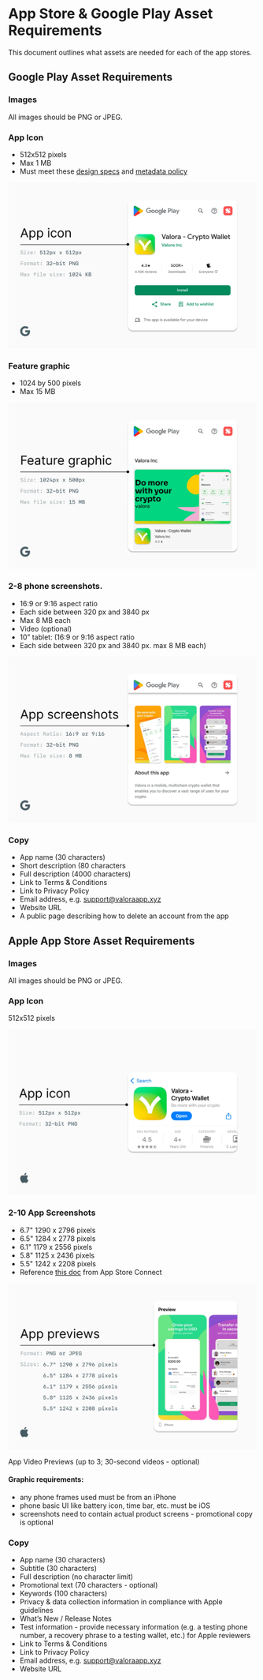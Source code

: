 # App Store & Google Play Asset Requirements

This document outlines what assets are needed for each of the app stores.

## Google Play Asset Requirements

### Images

All images should be PNG or JPEG.

### App Icon

- 512x512 pixels
- Max 1 MB
- Must meet these [design specs](https://developer.android.com/distribute/google-play/resources/icon-design-specifications) and [metadata policy](https://support.google.com/googleplay/android-developer/answer/9898842)

![Google Play design specs](image.png)

### Feature graphic

- 1024 by 500 pixels
- Max 15 MB

![Google Play Design specs](image-1.png)

### 2-8 phone screenshots.

- 16:9 or 9:16 aspect ratio
- Each side between 320 px and 3840 px
- Max 8 MB each
- Video (optional)
- 10” tablet: (16:9 or 9:16 aspect ratio
- Each side between 320 px and 3840 px. max 8 MB each)

![Google Play screenshot specs](image-2.png)

### Copy

- App name (30 characters)
- Short description (80 characters
- Full description (4000 characters)
- Link to Terms & Conditions
- Link to Privacy Policy
- Email address, e.g. support@valoraapp.xyz
- Website URL
- A public page describing how to delete an account from the app

## Apple App Store Asset Requirements

### Images

All images should be PNG or JPEG.

### App Icon

512x512 pixels

![Apple App store image requirements](image-3.png)

### 2-10 App Screenshots

- 6.7" 1290 x 2796 pixels
- 6.5" 1284 x 2778 pixels
- 6.1" 1179 x 2556 pixels
- 5.8" 1125 x 2436 pixels
- 5.5" 1242 x 2208 pixels
- Reference [this doc](https://developer.apple.com/help/app-store-connect/reference/screenshot-specifications/) from App Store Connect

![iOS App Screenshot requirements](image-4.png)

App Video Previews (up to 3; 30-second videos - optional)

#### Graphic requirements:

- any phone frames used must be from an iPhone
- phone basic UI like battery icon, time bar, etc. must be iOS
- screenshots need to contain actual product screens - promotional copy is optional

### Copy

- App name (30 characters)
- Subtitle (30 characters)
- Full description (no character limit)
- Promotional text (70 characters - optional)
- Keywords (100 characters)
- Privacy & data collection information in compliance with Apple guidelines
- What’s New / Release Notes
- Test information - provide necessary information (e.g. a testing phone number, a recovery phrase to a testing wallet, etc.) for Apple reviewers
- Link to Terms & Conditions
- Link to Privacy Policy
- Email address, e.g. support@valoraapp.xyz
- Website URL
